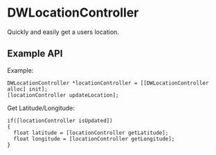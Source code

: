 # DWLocationController

Quickly and easily get a users location.

## Example API

Example:

    DWLocationController *locationController = [[DWLocationController alloc] init];
    [locationController updateLocation];

Get Latitude/Longitude:

    if([locationController isUpdated])
    {
      float latitude = [locationController getLatitude];
      float longitude = [locationController getLongitude];
    }
